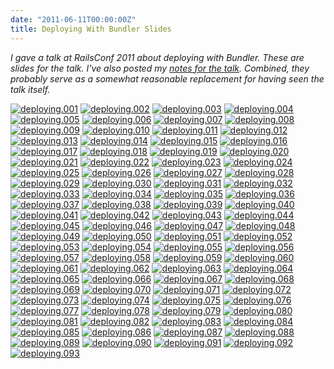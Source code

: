```yaml
---
date: "2011-06-11T00:00:00Z"
title: Deploying With Bundler Slides
---
```

_I gave a talk at RailsConf 2011 about deploying with Bundler. These are slides for the talk. I've also posted my [notes for the talk](/2011/06/11/deploying-with-bundler-notes). Combined, they probably serve as a somewhat reasonable replacement for having seen the talk itself._

<a href="deploying.001.jpg" rel="facebox" class="image"><img src="deploying.thumb.001.jpg" alt="deploying.001"></a>
<a href="deploying.002.jpg" rel="facebox" class="image"><img src="deploying.thumb.002.jpg" alt="deploying.002"></a>
<a href="deploying.003.jpg" rel="facebox" class="image"><img src="deploying.thumb.003.jpg" alt="deploying.003"></a>
<a href="deploying.004.jpg" rel="facebox" class="image"><img src="deploying.thumb.004.jpg" alt="deploying.004"></a>
<a href="deploying.005.jpg" rel="facebox" class="image"><img src="deploying.thumb.005.jpg" alt="deploying.005"></a>
<a href="deploying.006.jpg" rel="facebox" class="image"><img src="deploying.thumb.006.jpg" alt="deploying.006"></a>
<a href="deploying.007.jpg" rel="facebox" class="image"><img src="deploying.thumb.007.jpg" alt="deploying.007"></a>
<a href="deploying.008.jpg" rel="facebox" class="image"><img src="deploying.thumb.008.jpg" alt="deploying.008"></a>
<a href="deploying.009.jpg" rel="facebox" class="image"><img src="deploying.thumb.009.jpg" alt="deploying.009"></a>
<a href="deploying.010.jpg" rel="facebox" class="image"><img src="deploying.thumb.010.jpg" alt="deploying.010"></a>
<a href="deploying.011.jpg" rel="facebox" class="image"><img src="deploying.thumb.011.jpg" alt="deploying.011"></a>
<a href="deploying.012.jpg" rel="facebox" class="image"><img src="deploying.thumb.012.jpg" alt="deploying.012"></a>
<a href="deploying.013.jpg" rel="facebox" class="image"><img src="deploying.thumb.013.jpg" alt="deploying.013"></a>
<a href="deploying.014.jpg" rel="facebox" class="image"><img src="deploying.thumb.014.jpg" alt="deploying.014"></a>
<a href="deploying.015.jpg" rel="facebox" class="image"><img src="deploying.thumb.015.jpg" alt="deploying.015"></a>
<a href="deploying.016.jpg" rel="facebox" class="image"><img src="deploying.thumb.016.jpg" alt="deploying.016"></a>
<a href="deploying.017.jpg" rel="facebox" class="image"><img src="deploying.thumb.017.jpg" alt="deploying.017"></a>
<a href="deploying.018.jpg" rel="facebox" class="image"><img src="deploying.thumb.018.jpg" alt="deploying.018"></a>
<a href="deploying.019.jpg" rel="facebox" class="image"><img src="deploying.thumb.019.jpg" alt="deploying.019"></a>
<a href="deploying.020.jpg" rel="facebox" class="image"><img src="deploying.thumb.020.jpg" alt="deploying.020"></a>
<a href="deploying.021.jpg" rel="facebox" class="image"><img src="deploying.thumb.021.jpg" alt="deploying.021"></a>
<a href="deploying.022.jpg" rel="facebox" class="image"><img src="deploying.thumb.022.jpg" alt="deploying.022"></a>
<a href="deploying.023.jpg" rel="facebox" class="image"><img src="deploying.thumb.023.jpg" alt="deploying.023"></a>
<a href="deploying.024.jpg" rel="facebox" class="image"><img src="deploying.thumb.024.jpg" alt="deploying.024"></a>
<a href="deploying.025.jpg" rel="facebox" class="image"><img src="deploying.thumb.025.jpg" alt="deploying.025"></a>
<a href="deploying.026.jpg" rel="facebox" class="image"><img src="deploying.thumb.026.jpg" alt="deploying.026"></a>
<a href="deploying.027.jpg" rel="facebox" class="image"><img src="deploying.thumb.027.jpg" alt="deploying.027"></a>
<a href="deploying.028.jpg" rel="facebox" class="image"><img src="deploying.thumb.028.jpg" alt="deploying.028"></a>
<a href="deploying.029.jpg" rel="facebox" class="image"><img src="deploying.thumb.029.jpg" alt="deploying.029"></a>
<a href="deploying.030.jpg" rel="facebox" class="image"><img src="deploying.thumb.030.jpg" alt="deploying.030"></a>
<a href="deploying.031.jpg" rel="facebox" class="image"><img src="deploying.thumb.031.jpg" alt="deploying.031"></a>
<a href="deploying.032.jpg" rel="facebox" class="image"><img src="deploying.thumb.032.jpg" alt="deploying.032"></a>
<a href="deploying.033.jpg" rel="facebox" class="image"><img src="deploying.thumb.033.jpg" alt="deploying.033"></a>
<a href="deploying.034.jpg" rel="facebox" class="image"><img src="deploying.thumb.034.jpg" alt="deploying.034"></a>
<a href="deploying.035.jpg" rel="facebox" class="image"><img src="deploying.thumb.035.jpg" alt="deploying.035"></a>
<a href="deploying.036.jpg" rel="facebox" class="image"><img src="deploying.thumb.036.jpg" alt="deploying.036"></a>
<a href="deploying.037.jpg" rel="facebox" class="image"><img src="deploying.thumb.037.jpg" alt="deploying.037"></a>
<a href="deploying.038.jpg" rel="facebox" class="image"><img src="deploying.thumb.038.jpg" alt="deploying.038"></a>
<a href="deploying.039.jpg" rel="facebox" class="image"><img src="deploying.thumb.039.jpg" alt="deploying.039"></a>
<a href="deploying.040.jpg" rel="facebox" class="image"><img src="deploying.thumb.040.jpg" alt="deploying.040"></a>
<a href="deploying.041.jpg" rel="facebox" class="image"><img src="deploying.thumb.041.jpg" alt="deploying.041"></a>
<a href="deploying.042.jpg" rel="facebox" class="image"><img src="deploying.thumb.042.jpg" alt="deploying.042"></a>
<a href="deploying.043.jpg" rel="facebox" class="image"><img src="deploying.thumb.043.jpg" alt="deploying.043"></a>
<a href="deploying.044.jpg" rel="facebox" class="image"><img src="deploying.thumb.044.jpg" alt="deploying.044"></a>
<a href="deploying.045.jpg" rel="facebox" class="image"><img src="deploying.thumb.045.jpg" alt="deploying.045"></a>
<a href="deploying.046.jpg" rel="facebox" class="image"><img src="deploying.thumb.046.jpg" alt="deploying.046"></a>
<a href="deploying.047.jpg" rel="facebox" class="image"><img src="deploying.thumb.047.jpg" alt="deploying.047"></a>
<a href="deploying.048.jpg" rel="facebox" class="image"><img src="deploying.thumb.048.jpg" alt="deploying.048"></a>
<a href="deploying.049.jpg" rel="facebox" class="image"><img src="deploying.thumb.049.jpg" alt="deploying.049"></a>
<a href="deploying.050.jpg" rel="facebox" class="image"><img src="deploying.thumb.050.jpg" alt="deploying.050"></a>
<a href="deploying.051.jpg" rel="facebox" class="image"><img src="deploying.thumb.051.jpg" alt="deploying.051"></a>
<a href="deploying.052.jpg" rel="facebox" class="image"><img src="deploying.thumb.052.jpg" alt="deploying.052"></a>
<a href="deploying.053.jpg" rel="facebox" class="image"><img src="deploying.thumb.053.jpg" alt="deploying.053"></a>
<a href="deploying.054.jpg" rel="facebox" class="image"><img src="deploying.thumb.054.jpg" alt="deploying.054"></a>
<a href="deploying.055.jpg" rel="facebox" class="image"><img src="deploying.thumb.055.jpg" alt="deploying.055"></a>
<a href="deploying.056.jpg" rel="facebox" class="image"><img src="deploying.thumb.056.jpg" alt="deploying.056"></a>
<a href="deploying.057.jpg" rel="facebox" class="image"><img src="deploying.thumb.057.jpg" alt="deploying.057"></a>
<a href="deploying.058.jpg" rel="facebox" class="image"><img src="deploying.thumb.058.jpg" alt="deploying.058"></a>
<a href="deploying.059.jpg" rel="facebox" class="image"><img src="deploying.thumb.059.jpg" alt="deploying.059"></a>
<a href="deploying.060.jpg" rel="facebox" class="image"><img src="deploying.thumb.060.jpg" alt="deploying.060"></a>
<a href="deploying.061.jpg" rel="facebox" class="image"><img src="deploying.thumb.061.jpg" alt="deploying.061"></a>
<a href="deploying.062.jpg" rel="facebox" class="image"><img src="deploying.thumb.062.jpg" alt="deploying.062"></a>
<a href="deploying.063.jpg" rel="facebox" class="image"><img src="deploying.thumb.063.jpg" alt="deploying.063"></a>
<a href="deploying.064.jpg" rel="facebox" class="image"><img src="deploying.thumb.064.jpg" alt="deploying.064"></a>
<a href="deploying.065.jpg" rel="facebox" class="image"><img src="deploying.thumb.065.jpg" alt="deploying.065"></a>
<a href="deploying.066.jpg" rel="facebox" class="image"><img src="deploying.thumb.066.jpg" alt="deploying.066"></a>
<a href="deploying.067.jpg" rel="facebox" class="image"><img src="deploying.thumb.067.jpg" alt="deploying.067"></a>
<a href="deploying.068.jpg" rel="facebox" class="image"><img src="deploying.thumb.068.jpg" alt="deploying.068"></a>
<a href="deploying.069.jpg" rel="facebox" class="image"><img src="deploying.thumb.069.jpg" alt="deploying.069"></a>
<a href="deploying.070.jpg" rel="facebox" class="image"><img src="deploying.thumb.070.jpg" alt="deploying.070"></a>
<a href="deploying.071.jpg" rel="facebox" class="image"><img src="deploying.thumb.071.jpg" alt="deploying.071"></a>
<a href="deploying.072.jpg" rel="facebox" class="image"><img src="deploying.thumb.072.jpg" alt="deploying.072"></a>
<a href="deploying.073.jpg" rel="facebox" class="image"><img src="deploying.thumb.073.jpg" alt="deploying.073"></a>
<a href="deploying.074.jpg" rel="facebox" class="image"><img src="deploying.thumb.074.jpg" alt="deploying.074"></a>
<a href="deploying.075.jpg" rel="facebox" class="image"><img src="deploying.thumb.075.jpg" alt="deploying.075"></a>
<a href="deploying.076.jpg" rel="facebox" class="image"><img src="deploying.thumb.076.jpg" alt="deploying.076"></a>
<a href="deploying.077.jpg" rel="facebox" class="image"><img src="deploying.thumb.077.jpg" alt="deploying.077"></a>
<a href="deploying.078.jpg" rel="facebox" class="image"><img src="deploying.thumb.078.jpg" alt="deploying.078"></a>
<a href="deploying.079.jpg" rel="facebox" class="image"><img src="deploying.thumb.079.jpg" alt="deploying.079"></a>
<a href="deploying.080.jpg" rel="facebox" class="image"><img src="deploying.thumb.080.jpg" alt="deploying.080"></a>
<a href="deploying.081.jpg" rel="facebox" class="image"><img src="deploying.thumb.081.jpg" alt="deploying.081"></a>
<a href="deploying.082.jpg" rel="facebox" class="image"><img src="deploying.thumb.082.jpg" alt="deploying.082"></a>
<a href="deploying.083.jpg" rel="facebox" class="image"><img src="deploying.thumb.083.jpg" alt="deploying.083"></a>
<a href="deploying.084.jpg" rel="facebox" class="image"><img src="deploying.thumb.084.jpg" alt="deploying.084"></a>
<a href="deploying.085.jpg" rel="facebox" class="image"><img src="deploying.thumb.085.jpg" alt="deploying.085"></a>
<a href="deploying.086.jpg" rel="facebox" class="image"><img src="deploying.thumb.086.jpg" alt="deploying.086"></a>
<a href="deploying.087.jpg" rel="facebox" class="image"><img src="deploying.thumb.087.jpg" alt="deploying.087"></a>
<a href="deploying.088.jpg" rel="facebox" class="image"><img src="deploying.thumb.088.jpg" alt="deploying.088"></a>
<a href="deploying.089.jpg" rel="facebox" class="image"><img src="deploying.thumb.089.jpg" alt="deploying.089"></a>
<a href="deploying.090.jpg" rel="facebox" class="image"><img src="deploying.thumb.090.jpg" alt="deploying.090"></a>
<a href="deploying.091.jpg" rel="facebox" class="image"><img src="deploying.thumb.091.jpg" alt="deploying.091"></a>
<a href="deploying.092.jpg" rel="facebox" class="image"><img src="deploying.thumb.092.jpg" alt="deploying.092"></a>
<a href="deploying.093.jpg" rel="facebox" class="image"><img src="deploying.thumb.093.jpg" alt="deploying.093"></a>
